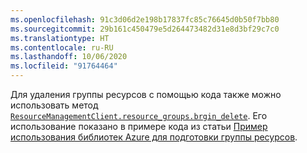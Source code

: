 ```yaml
---
ms.openlocfilehash: 91c3d06d2e198b17837fc85c76645d0b50f7bb80
ms.sourcegitcommit: 29b161c450479e5d264473482d31e8d3bf29c7c0
ms.translationtype: HT
ms.contentlocale: ru-RU
ms.lasthandoff: 10/06/2020
ms.locfileid: "91764464"
---
```

Для удаления группы ресурсов с помощью кода также можно использовать метод [`ResourceManagementClient.resource_groups.brgin_delete`](/python/api/azure-mgmt-resource/azure.mgmt.resource.resources.v2020_06_01.operations.resourcegroupsoperations#begin-delete-resource-group-name----kwargs-). Его использование показано в примере кода из статьи [Пример использования библиотек Azure для подготовки группы ресурсов](../azure-sdk-example-resource-group.md).
